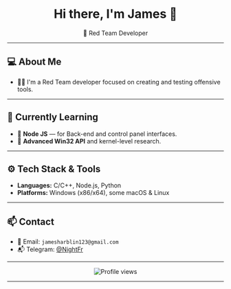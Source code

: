 <h1 align="center">Hi there, I'm James 👋</h1>

<p align="center">
  🔴 Red Team Developer
</p>

---

## 💻 About Me

- 👨‍💻 I'm a Red Team developer focused on creating and testing offensive tools.

---

## 🧠 Currently Learning

- 🔹 **Node JS** — for Back-end and control panel interfaces.
- 🔹 **Advanced Win32 API** and kernel-level research.

---

## ⚙️ Tech Stack & Tools

- **Languages:** C/C++, Node.js, Python
- **Platforms:** Windows (x86/x64), some macOS & Linux

---

## 📫 Contact

- 💌 Email: `jamesharblin123@gmail.com`
- 📬 Telegram: [@NightFr](https://t.me/NightFr)

---

<p align="center">
  <img src="https://komarev.com/ghpvc/?username=James856674&style=flat-square" alt="Profile views" />
</p>

---

<!---
James856674/James856674 is a ✨ special ✨ repository because its `README.md` (this file) appears on your GitHub profile.
You can click the Preview link to take a look at your changes.
--->
